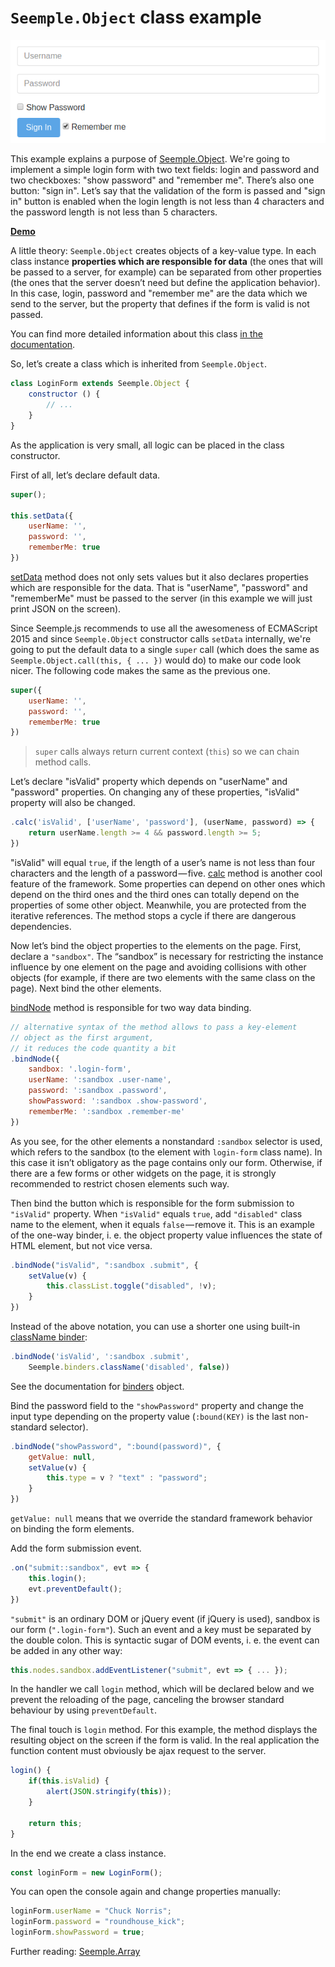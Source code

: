 # ``Seemple.Object`` class example

![](assets/login-form-screenshot.png)

This example explains a purpose of [Seemple.Object](https://seemple.js.org/#!Seemple.Object). We're going to implement a simple login form with two text fields: login and password and two checkboxes: "show password" and "remember me". There’s also one button: "sign in". Let’s say that the validation of the form is passed and "sign in" button is enabled when the login length is not less than 4 characters and the password length  is not less than  5 characters.

[**Demo**](https://finom.github.io/seemple-examples-and-tutorials/seemple-object/)

A little theory: ``Seemple.Object`` creates objects of a key-value type. In each class instance **properties which are responsible for data** (the ones that will be passed to a server, for example) can be separated from other properties (the ones that the server doesn’t need but define the application behavior). In this case, login, password and "remember me" are the data which we send to the server, but the property that defines if the form is valid is not passed.

You can find more detailed information about this class [in the documentation](https://seemple.js.org/#!Seemple.Object).

So, let’s create a class which is inherited from ``Seemple.Object``.

```js
class LoginForm extends Seemple.Object {
    constructor () {
        // ...
    }
}
```

As the application is very small, all logic can be placed in the class constructor.

First of all, let’s declare default data.

```js
super();

this.setData({
    userName: '',
    password: '',
    rememberMe: true
})
```

[setData](https://seemple.js.org/#!Seemple.Object-setData) method does not only sets values but it also declares properties which are responsible for the data. That is "userName", "password" and "rememberMe" must be passed to the server (in this example we will just print JSON on the screen).

Since Seemple.js recommends to use all the awesomeness of ECMAScript 2015 and since ``Seemple.Object`` constructor calls ``setData`` internally, we're going to put the default data to a single ``super`` call (which does the same as ``Seemple.Object.call(this, { ... })`` would do) to make our code look nicer. The following code makes the same as the previous one.

```js
super({
    userName: '',
    password: '',
    rememberMe: true
})
```

> ``super`` calls always return current context (``this``) so we can chain method calls.

Let’s declare "isValid" property which depends on "userName" and "password" properties. On changing any of these properties, "isValid" property will also be changed.

```js
.calc('isValid', ['userName', 'password'], (userName, password) => {
    return userName.length >= 4 && password.length >= 5;
})
```

"isValid" will equal ``true``, if the length of a user’s name is not less than four characters and the length of a password — five. [calc](https://seemple.js.org/#!Seemple-calc) method is another cool feature of the framework. Some properties can depend on other ones which depend on the third ones and the third ones can totally depend on the properties of some other object. Meanwhile, you are protected from the iterative references. The method stops a cycle if there are dangerous dependencies.

Now let’s bind the object properties to the elements on the page. First, declare a ``"sandbox"``. The “sandbox” is necessary for restricting the instance influence by one element on the page and avoiding collisions with other objects (for example, if there are two elements with the same class on the page). Next bind the other elements.

[bindNode](https://seemple.js.org/#!Seemple-bindNode) method is responsible for two way data binding.

```js
// alternative syntax of the method allows to pass a key-element
// object as the first argument,
// it reduces the code quantity a bit
.bindNode({
    sandbox: '.login-form',
    userName: ':sandbox .user-name',
    password: ':sandbox .password',
    showPassword: ':sandbox .show-password',
    rememberMe: ':sandbox .remember-me'
})
```

As you see, for the other elements a nonstandard ``:sandbox`` selector is used, which refers to the sandbox (to the element with ``login-form`` class name). In this case it isn’t obligatory as the page contains only our form. Otherwise, if there are a few forms or other widgets on the page, it is strongly recommended to restrict chosen elements such way.

Then bind the button which is responsible for the form submission to ``"isValid"`` property. When ``"isValid"`` equals ``true``, add ``"disabled"`` class name to the element, when it equals ``false`` — remove it. This is an example of the one-way binder, i. e. the object property value influences the state of HTML element, but not vice versa.

```js
.bindNode("isValid", ":sandbox .submit", {
    setValue(v) {
        this.classList.toggle("disabled", !v);
    }
})
```

Instead of the above notation, you can use a shorter one using built-in [className binder](https://seemple.js.org/#!Seemple.binders.className):

```js
.bindNode('isValid', ':sandbox .submit',
    Seemple.binders.className('disabled', false))
```

See the documentation for [binders](https://seemple.js.org/#!Seemple.binders) object.

Bind the password field to the ``"showPassword"`` property and change the input type depending on the property value (``:bound(KEY)`` is the last non-standard selector).

```js
.bindNode("showPassword", ":bound(password)", {
    getValue: null,
    setValue(v) {
        this.type = v ? "text" : "password";
    }
})
```

``getValue: null`` means that we override the standard framework behavior on binding the form elements.

Add the form submission event.

```js
.on("submit::sandbox", evt => {
    this.login();
    evt.preventDefault();
})
```

``"submit"`` is an ordinary DOM or jQuery event (if jQuery is used), sandbox is our form (``".login-form"``). Such an event and a key must be separated by the double colon. This is syntactic sugar of DOM events, i. e. the event can be added in any other way:

```js
this.nodes.sandbox.addEventListener("submit", evt => { ... });
```

In the handler we call ``login`` method, which will be declared below and we prevent the reloading of the page, canceling the browser standard behaviour by using ``preventDefault``.

The final touch is ``login`` method. For this example, the method displays the resulting object on the screen if the form is valid. In the real application the function content must obviously be ajax request to the server.

```js
login() {
    if(this.isValid) {
        alert(JSON.stringify(this));
    }

    return this;
}
```

In the end we create a class instance.

```js
const loginForm = new LoginForm();
```

You can open the console again and change properties manually:

```js
loginForm.userName = "Chuck Norris";
loginForm.password = "roundhouse_kick";
loginForm.showPassword = true;
```

Further reading: [Seemple.Array](https://github.com/seemplejs/examples/tree/master/seemple-array)
